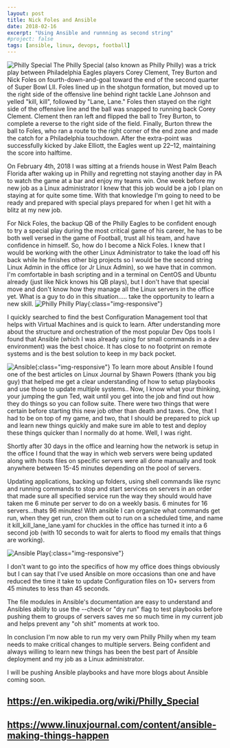 ```yaml
---
layout: post
title: Nick Foles and Ansible
date: 2018-02-16
excerpt: "Using Ansible and runnning as second string"
#project: false
tags: [ansible, linux, devops, football]
---
```


![Philly Special](/assets/img/blog/philly-special.jpg)
The Philly Special (also known as Philly Philly) was a trick play between Philadelphia Eagles players Corey Clement, Trey Burton and Nick Foles on fourth-down-and-goal toward the end of the second quarter of Super Bowl LII. Foles lined up in the shotgun formation, but moved up to the right side of the offensive line behind right tackle Lane Johnson and yelled "kill, kill", followed by "Lane, Lane." Foles then stayed on the right side of the offensive line and the ball was snapped to running back Corey Clement. Clement then ran left and flipped the ball to Trey Burton, to complete a reverse to the right side of the field. Finally, Burton threw the ball to Foles, who ran a route to the right corner of the end zone and made the catch for a Philadelphia touchdown. After the extra-point was successfully kicked by Jake Elliott, the Eagles went up 22–12, maintaining the score into halftime.

On February 4th, 2018 I was sitting at a friends house in West Palm Beach Florida after waking up in Philly and regretting not staying another day in PA to watch the game at a bar and enjoy my teams win. One week before my new job as a Linux administrator I knew that this job would be a job I plan on staying at for quite some time. With that knowledge I'm going to need to be ready and prepared with special plays prepared for when I get hit with a blitz at my new job.

For Nick Foles, the backup QB of the Philly Eagles to be confident enough to try a special play during the most critical
game of his career, he has to be both well versed in the game of Football, trust all his team, and have confidence in himself. So, how do I become a Nick Foles. I knew that I would be working with the other Linux Administrator to take the load off his back while he finishes other big projects so I would be the second string Linux Admin in the office (or Jr Linux Admin), so we have that in common. I'm comfortable in bash scripting and in a terminal on CentOS and Ubuntu already (just like Nick knows his QB plays), but I don't have that special move and don't know how they manage all the Linux servers in the office yet. What is a guy to do in this situation..... take the opportunity to learn a new skill.
![Philly Philly Play](.assets/img/blog/philly-special.jpg){:class="img-responsive"}

I quickly searched to find the best Configuration Management tool that helps with Virtual Machines and is quick to learn. After understanding more about the structure and orchestration of the most popular Dev Ops tools I found that Ansible (which I was already using for small commands in a dev environment) was the best choice. It has close to no footprint on remote systems and is the best solution to keep in my back pocket.

![Ansible](/assets/img/blog/ansible-logo.png){:class="img-responsive"}
To learn more about Ansible I found one of the best articles on Linux Journal by Shawn Powers (thank you big guy) that helped me get a clear understanding of how to setup playbooks and use those to update multiple systems.. Now, I know what your thinking, your jumping the gun Ted, wait until you get into the job and find out how they do things so you can follow suite. There were two things that were certain before starting this new job other than death and taxes. One, that I had to be on top of my game, and two, that I should be prepared to pick up and learn new things quickly and make sure im able to test and deploy these things quicker than I normally do at home. Well, I was right.

Shortly after 30 days in the office and learning how the network is setup in the office I found that the way in which web servers were being updated along with hosts files on specific servers were all done manually and took anywhere between 15-45 minutes depending on the pool of servers.

Updating applications, backing up folders, using shell commands like rsync and running commands to stop and start services on servers in an order that made sure all specified service run the way they should would have taken me 6 minute per server to do on a weekly basis. 6 minutes for 16 servers...thats 96 minutes! With ansible I can organize what commands get run, when they get run, cron them out to run on a scheduled time, and name it kill_kill_lane_lane.yaml for chuckles in the office has turned it into a 6 second job (with 10 seconds to wait for alerts to flood my
emails that things are working).

![Ansible Play](/assets/img/blog/ansible-play.png){:class="img-responsive"}

I don't want to go into the specifics of how my office does things obviously but I can say that I've used Ansible on more occasions than one and have reduced the time it take to update Configuration files on 10+ servers from 45 minutes to less than 45 seconds.

The file modules in Ansible's documentation are easy to understand and Ansibles ability to use the --check or "dry run" flag to test playbooks before pushing them to groups of servers saves me so much time in my current job and helps prevent any "oh shit" moments at work too.

In conclusion I'm now able to run my very own Philly Philly when my team needs to make critical changes to multiple servers. Being confident and always willing to learn new things has been the best part of Ansible deployment and my job as a Linux administrator.

I will be pushing Ansible playbooks and have more blogs about Ansible coming soon.

## https://en.wikipedia.org/wiki/Philly_Special

## https://www.linuxjournal.com/content/ansible-making-things-happen
